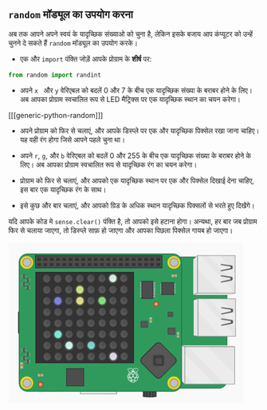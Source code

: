 ## `random` मॉड्यूल का उपयोग करना

अब तक आपने अपने स्वयं के यादृच्छिक संख्याओ को चुना है, लेकिन इसके बजाय आप कंप्यूटर को उन्हें चुनने दे सकते हैं `random` मॉड्यूल का उपयोग करके।

+ एक और `import` पंक्ति जोड़ें आपके प्रोग्राम के **शीर्ष** पर​:

```python
from random import randint
```

+ अपने `x ` और `y` वेरिएबल को बदलें 0 और 7 के बीच एक यादृच्छिक संख्या के बराबर होने के लिए। अब आपका प्रोग्राम स्वचालित रूप से LED मैट्रिक्स पर​ एक​ यादृच्छिक स्थान का चयन करेगा।

[[[generic-python-random]]]

+ अपने प्रोग्राम को फिर से चलाएं, और आपके डिस्प्ले पर एक और यादृच्छिक पिक्सेल रखा जाना चाहिए। यह वही रंग होगा जिसे आपने पहले चुना था।

+ अपने `r`, `g`, और `b` वेरिएबल को बदलें 0 और 255 के बीच एक यादृच्छिक संख्या के बराबर होने के लिए। अब आपका प्रोग्राम स्वचालित रूप से यादृच्छिक रंग का चयन करेगा।

+ प्रोग्राम को फिर से चलाएं, और आपको एक यादृच्छिक स्थान पर एक और पिक्सेल दिखाई देना चाहिए, इस बार एक यादृच्छिक रंग के साथ।

+ इसे कुछ और बार चलाएं, और आपको ग्रिड के अधिक स्थान यादृच्छिक पिक्सलों से भरते हुए दिखेंगे।

यदि आपके कोड मे `sense.clear()` पंक्ति है, तो आपको इसे हटाना होगा। अन्यथा, हर बार जब प्रोग्राम फिर से चलाया जाएगा, तो डिस्प्ले साफ़ हो जाएगा और आपका पिछला पिक्सेल गायब हो जाएगा।

![यादृच्छिक पिक्सेल (pixel)](images/random-pixels.png)
